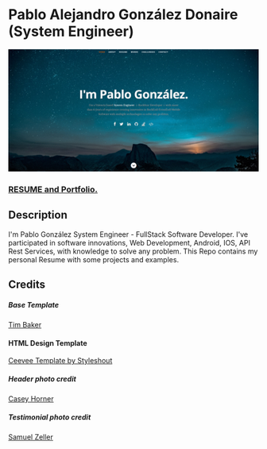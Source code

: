 # Pablo Alejandro González Donaire (System Engineer)
![ReactJS Resume Website Template](https://raw.githubusercontent.com/pdonaire1/pdonaire1/master/public/images/portfolio/demo.png "ReactJS Resume Website pdonaire1")
### <a href="http://pdonaire1.github.io/">RESUME and Portfolio.</a> 

## Description
I'm Pablo González System Engineer - FullStack Software Developer. I've participated in software innovations, Web Development, Android, IOS, API Rest Services, with knowledge to solve any problem. This Repo contains my personal Resume with some projects and examples.

## Credits
##### Base Template
<a href="https://react-resume-template.herokuapp.com/">Tim Baker</a>

#### HTML Design Template
<a href="https://www.styleshout.com/free-templates/ceevee/">Ceevee Template by Styleshout</a>

##### Header photo credit
<a href="https://unsplash.com/@mischievous_penguins?utm_medium=referral&amp;utm_campaign=photographer-credit&amp;utm_content=creditBadge">Casey Horner</a>

##### Testimonial photo credit
<a href="https://unsplash.com/@samuelzeller?utm_medium=referral&amp;utm_campaign=photographer-credit&amp;utm_content=creditBadge">Samuel Zeller</a>

